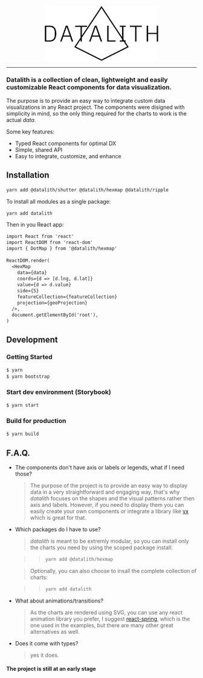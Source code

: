 <p align="center">
  <img src="./assets/logo.svg" width="300px" />
</p>

---

### **Datalith** is a collection of clean, lightweight and easily customizable React components for data visualization.

The purpose is to provide an easy way to integrate custom data visualizations in any React
project. The components were disigned with simplicity in mind, so the only thing required
for the charts to work is the actual _data_.

Some key features:

- Typed React components for optimal DX
- Simple, shared API
- Easy to integrate, customize, and enhance

## Installation

```sh
yarn add @datalith/shutter @datalith/hexmap @datalith/ripple
```

To install all modules as a single package:

```sh
yarn add datalith
```

Then in you React app:

```tsx
import React from 'react'
import ReactDOM from 'react-dom'
import { DotMap } from '@datalith/hexmap'

ReactDOM.render(
  <HexMap
    data={data}
    coords={d => [d.lng, d.lat]}
    value={d => d.value}
    side={5}
    featureCollection={featureCollection}
    projection={geoProjection}
  />,
  document.getElementById('root'),
)
```

## Development

### Getting Started

```bash
$ yarn
$ yarn bootstrap
```

### Start dev environment (Storybook)

```bash
$ yarn start
```

### Build for production

```bash
$ yarn build
```

## F.A.Q.

- The components don't have axis or labels or legends, what if I need those?

  > The purpose of the project is to provide an easy way to display data in a very straightforward and engaging way, that's why _datalith_ focuses on the shapes and the visual patterns rather then axis and labels. However, if you need to display them you can easily create your own components or integrate a library like [vx](https://github.com/hshoff/vx) which is great for that.

- Which packages do I have to use?

  > _datalith_ is meant to be extremly modular, so you can install only the charts you need by using the scoped package install:

  > > ```sh
  > > yarn add @datalith/hexmap
  > > ```

  > Optionally, you can also choose to insall the complete collection of charts:

  > > ```sh
  > > yarn add datalith
  > > ```

- What about animations/transitions?

  > As the charts are rendered using SVG, you can use any react animation library you prefer, I suggest [react-spring](https://github.com/react-spring/react-spring), which is the one used in the examples, but there are many other great alternatives as well.

- Does it come with types?

  > yes it does.

#### The project is still at an early stage
